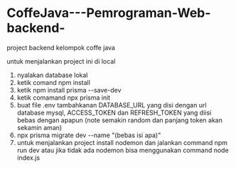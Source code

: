# CoffeJava---Pemrograman-Web-backend-
project backend kelompok coffe java

untuk menjalankan project ini di local
1. nyalakan database lokal
2. ketik comand npm install
3. ketik npm install prisma --save-dev
4. ketik comamand npx prisma init
5. buat file .env tambahkanan DATABASE_URL yang disi dengan url database mysql, ACCESS_TOKEN dan REFRESH_TOKEN yang diisi bebas dengan apapun (note semakin random dan panjang token akan sekamin aman)
6. npx prisma migrate dev --name "(bebas isi apa)" 
7. untuk menjalankan project install nodemon dan jalankan command npm run dev atau jika tidak ada nodemon bisa menggunakan command node index.js

